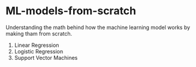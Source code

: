# ML-models-from-scratch
Understanding the math behind how the machine learning model works by making tham from scratch.

1) Linear Regression
2) Logistic Regression
3) Support Vector Machines